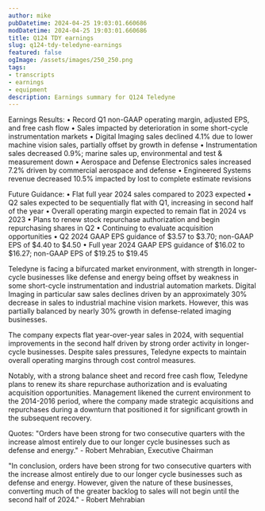 ```yaml
---
author: mike
pubDatetime: 2024-04-25 19:03:01.660686
modDatetime: 2024-04-25 19:03:01.660686
title: Q124 TDY earnings
slug: q124-tdy-teledyne-earnings
featured: false
ogImage: /assets/images/250_250.png
tags:
- transcripts
- earnings
- equipment
description: Earnings summary for Q124 Teledyne
---
```

Earnings Results:
• Record Q1 non-GAAP operating margin, adjusted EPS, and free cash flow
• Sales impacted by deterioration in some short-cycle instrumentation markets
• Digital Imaging sales declined 4.1% due to lower machine vision sales, partially offset by growth in defense
• Instrumentation sales decreased 0.9%; marine sales up, environmental and test & measurement down
• Aerospace and Defense Electronics sales increased 7.2% driven by commercial aerospace and defense
• Engineered Systems revenue decreased 10.5% impacted by lost to complete estimate revisions

Future Guidance:
• Flat full year 2024 sales compared to 2023 expected
• Q2 sales expected to be sequentially flat with Q1, increasing in second half of the year
• Overall operating margin expected to remain flat in 2024 vs 2023
• Plans to renew stock repurchase authorization and begin repurchasing shares in Q2
• Continuing to evaluate acquisition opportunities
• Q2 2024 GAAP EPS guidance of $3.57 to $3.70; non-GAAP EPS of $4.40 to $4.50
• Full year 2024 GAAP EPS guidance of $16.02 to $16.27; non-GAAP EPS of $19.25 to $19.45

Teledyne is facing a bifurcated market environment, with strength in longer-cycle businesses like defense and energy being offset by weakness in some short-cycle instrumentation and industrial automation markets. Digital Imaging in particular saw sales declines driven by an approximately 30% decrease in sales to industrial machine vision markets. However, this was partially balanced by nearly 30% growth in defense-related imaging businesses.

The company expects flat year-over-year sales in 2024, with sequential improvements in the second half driven by strong order activity in longer-cycle businesses. Despite sales pressures, Teledyne expects to maintain overall operating margins through cost control measures. 

Notably, with a strong balance sheet and record free cash flow, Teledyne plans to renew its share repurchase authorization and is evaluating acquisition opportunities. Management likened the current environment to the 2014-2016 period, where the company made strategic acquisitions and repurchases during a downturn that positioned it for significant growth in the subsequent recovery.

Quotes:
"Orders have been strong for two consecutive quarters with the increase almost entirely due to our longer cycle businesses such as defense and energy." - Robert Mehrabian, Executive Chairman

"In conclusion, orders have been strong for two consecutive quarters with the increase almost entirely due to our longer cycle businesses such as defense and energy. However, given the nature of these businesses, converting much of the greater backlog to sales will not begin until the second half of 2024." - Robert Mehrabian
